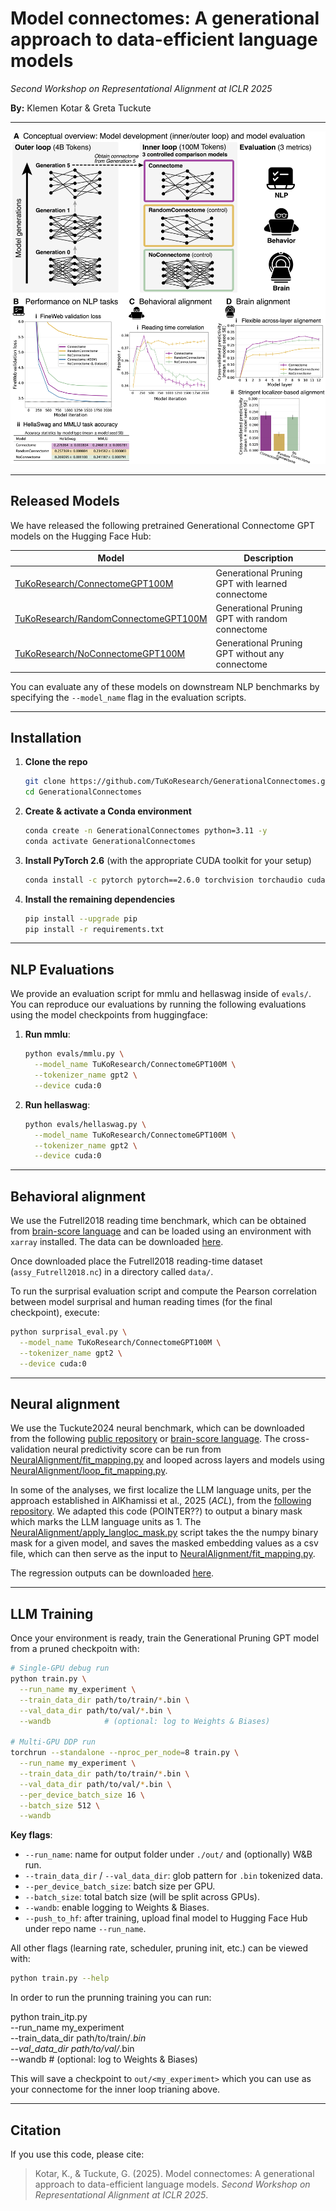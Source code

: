# Model connectomes: A generational approach to data-efficient language models  
_Second Workshop on Representational Alignment at ICLR 2025_  

**By:** Klemen Kotar & Greta Tuckute

---

![Paper Figure](figs/generational_connectome_fig.png)

---

## Released Models

We have released the following pretrained Generational Connectome GPT models on the Hugging Face Hub:

| Model | Description |
|-------|-------------|
| [TuKoResearch/ConnectomeGPT100M](https://huggingface.co/TuKoResearch/ConnectomeGPT100M/) | Generational Pruning GPT with learned connectome |
| [TuKoResearch/RandomConnectomeGPT100M](https://huggingface.co/TuKoResearch/RandomConnectomeGPT100M/) | Generational Pruning GPT with random connectome |
| [TuKoResearch/NoConnectomeGPT100M](https://huggingface.co/TuKoResearch/NoConnectomeGPT100M/) | Generational Pruning GPT without any connectome |

You can evaluate any of these models on downstream NLP benchmarks by specifying the `--model_name` flag in the evaluation scripts.

---

## Installation

1. **Clone the repo**  
   ```bash
   git clone https://github.com/TuKoResearch/GenerationalConnectomes.git
   cd GenerationalConnectomes
   ```

2. **Create & activate a Conda environment**  
   ```bash
   conda create -n GenerationalConnectomes python=3.11 -y
   conda activate GenerationalConnectomes
   ```

3. **Install PyTorch 2.6** (with the appropriate CUDA toolkit for your setup)  
   ```bash
   conda install -c pytorch pytorch==2.6.0 torchvision torchaudio cudatoolkit=11.7 -y
   ```

4. **Install the remaining dependencies**  
   ```bash
   pip install --upgrade pip
   pip install -r requirements.txt
   ```


---

## NLP Evaluations

We provide an evaluation script for mmlu and hellaswag inside of `evals/`.
You can reproduce our evaluations by running the following evaluations using the model checkpoints from huggingface:

1. **Run mmlu**:
   ```bash
   python evals/mmlu.py \
     --model_name TuKoResearch/ConnectomeGPT100M \
     --tokenizer_name gpt2 \
     --device cuda:0
   ```

2. **Run hellaswag**:
   ```bash
   python evals/hellaswag.py \
     --model_name TuKoResearch/ConnectomeGPT100M \
     --tokenizer_name gpt2 \
     --device cuda:0
   ```

---

## Behavioral alignment
We use the Futrell2018 reading time benchmark, which can be obtained from [brain-score language](https://github.com/brain-score/language) and can be loaded using an environment with `xarray` installed. The data can be downloaded [here](https://huggingface.co/datasets/TuKoResearch/GenerationalConnectomesData/resolve/main/assy_Futrell2018.nc?download=true).

Once downloaded place the Futrell2018 reading-time dataset (`assy_Futrell2018.nc`) in a directory called `data/`.

To run the surprisal evaluation script and compute the Pearson correlation between model surprisal and human reading times (for the final checkpoint), execute:

```bash
python surprisal_eval.py \
  --model_name TuKoResearch/ConnectomeGPT100M \
  --tokenizer_name gpt2 \
  --device cuda:0
```


---

## Neural alignment
We use the Tuckute2024 neural benchmark, which can be downloaded from the following [public repository](https://github.com/gretatuckute/drive_suppress_brains) or [brain-score language](https://github.com/brain-score/language). The cross-validation neural predictivity score can be run from [NeuralAlignment/fit_mapping.py](https://github.com/TuKoResearch/GenerationalConnectomes/blob/main/NeuralAlignment/fit_mapping.py) and looped across layers and models using [NeuralAlignment/loop_fit_mapping.py](https://github.com/TuKoResearch/GenerationalConnectomes/blob/main/NeuralAlignment/loop_fit_mapping.py).

In some of the analyses, we first localize the LLM language units, per the approach established in AlKhamissi et al., 2025 (_ACL_), from the [following repository](https://github.com/BKHMSI/llm-localization). We adapted this code (POINTER??) to output a binary mask which marks the LLM language units as 1. The [NeuralAlignment/apply_langloc_mask.py](https://github.com/TuKoResearch/GenerationalConnectomes/blob/main/NeuralAlignment/apply_langloc_mask.py) script takes the the numpy binary mask for a given model, and saves the masked embedding values as a csv file, which can then serve as the input to [NeuralAlignment/fit_mapping.py](https://github.com/TuKoResearch/GenerationalConnectomes/blob/main/NeuralAlignment/fit_mapping.py).

The regression outputs can be downloaded [here](https://huggingface.co/datasets/TuKoResearch/GenerationalConnectomesData/resolve/main/SHARE.zip?download=true).

---

## LLM Training

Once your environment is ready, train the Generational Pruning GPT model from a pruned checkpoitn with:

```bash
# Single-GPU debug run
python train.py \
  --run_name my_experiment \
  --train_data_dir path/to/train/*.bin \
  --val_data_dir path/to/val/*.bin \
  --wandb            # (optional: log to Weights & Biases)

# Multi-GPU DDP run
torchrun --standalone --nproc_per_node=8 train.py \
  --run_name my_experiment \
  --train_data_dir path/to/train/*.bin \
  --val_data_dir path/to/val/*.bin \
  --per_device_batch_size 16 \
  --batch_size 512 \
  --wandb
```

**Key flags**:
- `--run_name`: name for output folder under `./out/` and (optionally) W&B run.  
- `--train_data_dir` / `--val_data_dir`: glob pattern for `.bin` tokenized data.  
- `--per_device_batch_size`: batch size per GPU.  
- `--batch_size`: total batch size (will be split across GPUs).  
- `--wandb`: enable logging to Weights & Biases.  
- `--push_to_hf`: after training, upload final model to Hugging Face Hub under repo name `--run_name`.

All other flags (learning rate, scheduler, pruning init, etc.) can be viewed with:

```bash
python train.py --help
```

In order to run the prunning training you can run:

python train_itp.py \
  --run_name my_experiment \
  --train_data_dir path/to/train/*.bin \
  --val_data_dir path/to/val/*.bin \
  --wandb            # (optional: log to Weights & Biases)


This will save a checkpoint to `out/<my_experiment>` which you can use as your connectome for the inner loop trianing above.

---

## Citation

If you use this code, please cite:

> Kotar, K., & Tuckute, G. (2025). Model connectomes: A generational approach to data-efficient language models. *Second Workshop on Representational Alignment at ICLR 2025*.


